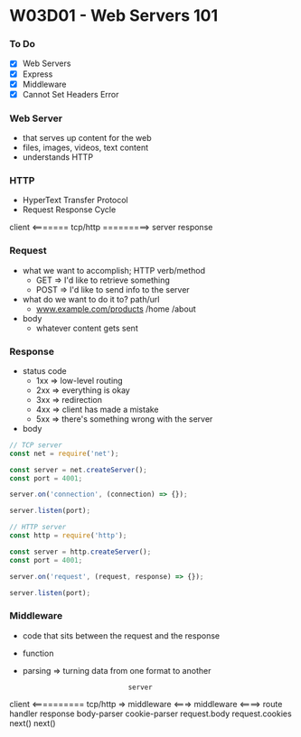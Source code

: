 # W03D01 - Web Servers 101

### To Do
- [x] Web Servers
- [x] Express
- [x] Middleware
- [x] Cannot Set Headers Error

### Web Server
* that serves up content for the web
* files, images, videos, text content
* understands HTTP

### HTTP
* HyperText Transfer Protocol
* Request Response Cycle

client <======= tcp/http =========> server
response

### Request
* what we want to accomplish; HTTP verb/method
  * GET => I'd like to retrieve something
  * POST => I'd like to send info to the server
* what do we want to do it to? path/url
  * www.example.com/products   /home /about
* body
  * whatever content gets sent

### Response
* status code
  * 1xx => low-level routing
  * 2xx => everything is okay
  * 3xx => redirection
  * 4xx => client has made a mistake
  * 5xx => there's something wrong with the server
* body

```js
// TCP server
const net = require('net');

const server = net.createServer();
const port = 4001;

server.on('connection', (connection) => {});

server.listen(port);
```

```js
// HTTP server
const http = require('http');

const server = http.createServer();
const port = 4001;

server.on('request', (request, response) => {});

server.listen(port);
```

### Middleware
* code that sits between the request and the response
* function
* parsing => turning data from one format to another

                                server
client <========== tcp/http => middleware <===> middleware <====> route handler
response
                              body-parser       cookie-parser
                              request.body      request.cookies
                              next()            next()





















